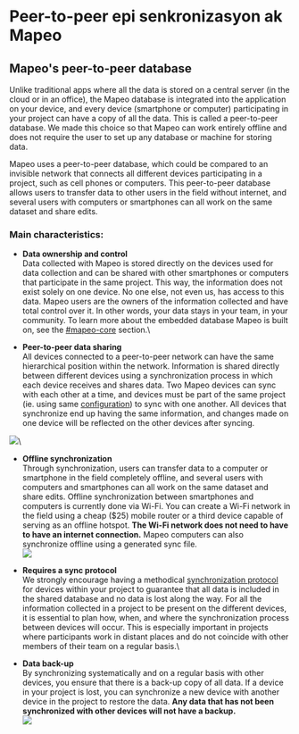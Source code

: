 # Peer-to-peer epi senkronizasyon ak Mapeo

## Mapeo's peer-to-peer database <a href="#peer-to-peer-database" id="peer-to-peer-database"></a>

Unlike traditional apps where all the data is stored on a central server (in the cloud or in an office), the Mapeo database is integrated into the application on your device, and every device (smartphone or computer) participating in your project can have a copy of all the data. This is called a peer-to-peer database. We made this choice so that Mapeo can work entirely offline and does not require the user to set up any database or machine for storing data.

Mapeo uses a peer-to-peer database, which could be compared to an invisible network that connects all different devices participating in a project, such as cell phones or computers. This peer-to-peer database allows users to transfer data to other users in the field without internet, and several users with computers or smartphones can all work on the same dataset and share edits.

### **Main characteristics:**

* **Data ownership and control**\
Data collected with Mapeo is stored directly on the devices used for data collection and can be shared with other smartphones or computers that participate in the same project. This way, the information does not exist solely on one device. No one else, not even us, has access to this data. Mapeo users are the owners of the information collected and have total control over it. In other words, your data stays in your team, in your community. To learn more about the embedded database Mapeo is built on, see the [#mapeo-core](mapeo-tools.md#mapeo-core "mention") section.\

* **Peer-to-peer data sharing**\
All devices connected to a peer-to-peer network can have the same hierarchical position within the network. Information is shared directly between different devices using a synchronization process in which each device receives and shares data. Two Mapeo devices can sync with each other at a time, and devices must be part of the same project (ie. using same [configuration](../../complete-reference-guide/will-mapeo-work-out-of-the-box-for-me/default-configuration.md#about-configurations)) to sync with one another. All devices that synchronize end up having the same information, and changes made on one device will be reflected on the other devices after syncing.&#x20;

![](../../.gitbook/assets/P2P\_visual.png)\


* **Offline synchronization**\
Through synchronization, users can transfer data to a computer or smartphone in the field completely offline, and several users with computers and smartphones can all work on the same dataset and share edits. Offline synchronization between smartphones and computers is currently done via Wi-Fi. You can create a Wi-Fi network in the field using a cheap ($25) mobile router or a third device capable of serving as an offline hotspot. **The Wi-Fi network does not need to have to have an internet connection.** Mapeo computers can also synchronize offline using a generated sync file.\
![](../../.gitbook/assets/Mm-Mm\_offline\_sync\_overview.png)



* **Requires a sync protocol**\
We strongly encourage having a methodical [synchronization protocol](../../complete-reference-guide/essentials-for-a-successful-mapeo-project/creating-user-protocols.md) for devices within your project to guarantee that all data is included in the shared database and no data is lost along the way. For all the information collected in a project to be present on the different devices, it is essential to plan how, when, and where the synchronization process between devices will occur. This is especially important in projects where participants work in distant places and do not coincide with other members of their team on a regular basis.\

* **Data back-up**\
By synchronizing systematically and on a regular basis with other devices, you ensure that there is a back-up copy of all data. If a device in your project is lost, you can synchronize a new device with another device in the project to restore the data. **Any data that has not been synchronized with other devices will not have a backup.**\
![](../../.gitbook/assets/Backup.gif)
